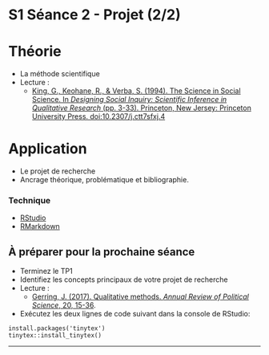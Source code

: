 # S1 Séance 2 - Projet (2/2)

# Théorie
- La méthode scientifique
- Lecture :
    - [King, G., Keohane, R., & Verba, S. (1994). The Science in Social Science. In *Designing Social Inquiry: Scientific Inference in Qualitative Research* (pp. 3-33). Princeton, New Jersey: Princeton University Press. doi:10.2307/j.ctt7sfxj.4](https://books.google.fr/books?id=A7VFF-JR3b8C&lpg=PP1&pg=PA3#v=onepage&q&f=false)

# Application
- Le projet de recherche
- Ancrage théorique, problématique et bibliographie.

### Technique
- [RStudio](https://github.com/rstudio/cheatsheets/raw/master/rmarkdown-2.0.pdf)
- [RMarkdown](https://github.com/rstudio/cheatsheets/raw/master/rmarkdown-2.0.pdf)

## À préparer pour la prochaine séance
- Terminez le TP1
- Identifiez les concepts principaux de votre projet de recherche
- Lecture :
    - [Gerring, J. (2017). Qualitative methods. *Annual Review of Political Science*, 20, 15-36](https://www.annualreviews.org/doi/pdf/10.1146/annurev-polisci-092415-024158).
- Exécutez les deux lignes de code suivant dans la console de RStudio:

```{r eval=FALSE}
install.packages('tinytex')
tinytex::install_tinytex()
```

---

